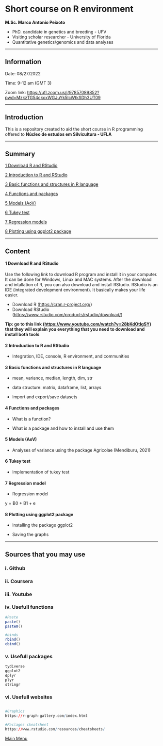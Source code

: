 # Short course on R environment

**M.Sc. Marco Antonio Peixoto**
- PhD. candidate in genetics and breeding - UFV
- Visiting scholar researcher - University of Florida  
- Quantitative genetics/genomics and data analyses

---

## Information

Date: 08/27/2022 

Time: 9-12 am (GMT 3) 

Zoom link:  https://ufl.zoom.us/j/97857089852?pwd=MzkzTG54ckoxWGJuYk5IcWtkSDh3UT09


---
## Introduction

This is a repository created to aid the short course in R programming offered to **Núcleo de estudos em Silvicultura - UFLA**

---
<div id="top"/>

## Summary

[1 Download R and RStudio](#pt1)

[2 Introduction to R and RStudio](#pt2)

[3 Basic functions and structures in R language](#pt3)

[4 Functions and packages](#pt4)

[5 Models (AoV)](#pt5)

[6 Tukey test](#pt6)

[7 Regression models](#pt7)

[8 Plotting using ggplot2 package](#pt8)


---
## Content

<div id="pt1" />

#### 1 Download R and RStudio

Use the following link to download R program and install it in your computer. It can be done for Windows, Linux and MAC systems. After the download and intallation of R, you can also download and install RStudio. RStudio is an IDE (integrated development environment). It basically makes your life easier.

- Download R (https://cran.r-project.org/) 
- Download RStudio (https://www.rstudio.com/products/rstudio/download/)


**Tip: go to this link (https://www.youtube.com/watch?v=28bKdOtIgSY) that they will explain you everything that you need to download and install both tools**

<div id="pt2" />

#### 2 Introduction to R and RStudio

- Integration, IDE, console, R environment, and communities

<div id="pt3" />

#### 3 Basic functions and structures in R language 

- mean, variance, median, length, dim, str

<!--
```r
data = rnorm(100,100,20)

mean(data)

var(data)

median(data)

length(data)

#dim(data)

str(data)

```

-->

- data structure: matrix, dataframe, list, arrays

<!--
Vector

```r

V1 = c(1:15)

V1[1]

```

Matrix


```r
M1 = matrix(V1, nrow = 5,ncol = 3)

M1[1,3]

```

Arrays

```r
V2 = c(16:30)
M2 = matrix(V2,ncol=3,nrow=5)

A1 = array(c(M1,M2), dim=c(3,5,2))

```


Data frame

```r
df1 = data.frame(id=c(rep(c(1,2,3,4,5),2)),
                  Var1=c(rnorm(10,10,1)),
                  Var2=c(runif(10,2,5)),
                  Var3=c(rep(c("a","b"),5)))

str(df1)

```

List 

```r
L1=list()

L1[[1]] = c(1,2,5,6,4,5,4,9)

L1[[2]] = c(54,28,68,45,75,98,74,68,45,45,"u","t","d",3,"x",6)

L1[[3]] = c(rnorm(18, 2,0.7))

str(L1)

```

-->

- Import and export/save datasets

<!--
Where is your main directory

```r
getwd() #Your currently directory

setwd("C:/folder/folder/") #Your path

```

Reading your data

```r
#reading your data
df0 = read.table("data/EX_DATA.txt",h=T)#reading your data

df = df0

head(df)
dim(df)
tail(df)

#Modifying
df$YLD = df$YLD/sqrt(df$YLD) #Modifing

#saving the output

write.table(df, file = "data/myoutput.txt") #saving the output

```
-->

<div id="pt4" />


#### 4 Functions and packages

- What is a function?

<!--
Lets creat a mean function

```r
dat_mean = c(1:5)

#Mean R (1)
mean(dat_mean)

#Mean (2) = soma(dat_mean)/n(dat_mean)
(1+2+3+4+5)/5

#Mean (3)
sum(dat_mean)/length(dat_mean)

#Function
media = function(x){
  y = sum(x)
  y2 = length(x)
  
  y3 = y/y2

  return(y3)  
}

#Generate a new dataset
x = rnorm(20, 10, 2)

#our function
media(x=dat_mean)

#R function
mean(dat_mean)

```
-->

- What is a package and how to install and use them

<!--
```r
install.packages("devtools") #Using install

require(devtools) #Call the package

```

- CRAN and Github

```r

devtools::install_github("adriancorrendo/metrica")

```
-->

<div id="pt5" />

#### 5 Models (AoV)

- Analyses of variance using the package Agricolae (Mendiburu, 2021)

<!--
Install the package and load it

```r
install.packages("agricolae")

require(agricolae)

```

Runing the model and outputs

```r
# Model for ANOVA: y = u + block + gen + error 
mod = aov(YLD ~ NAME + BLOCK,
          data = df)

#summary
anova(mod)
summary.aov(mod)


#Mean
cv.model(mod)


#Plot for residuals
plot(mod)


```
-->

<div id="pt6" />

#### 6 Tukey test

- Implementation of tukey test

<!--
```r
###>>>>---- 2. Model
mod = aov(YLD ~ NAME + BLOCK,df)

##Residual

res = df.residual(mod)

## LSD
LSD.test(mod,"NAME",console = TRUE)

## Tukey
#HSD tukey = honestly significant differences

HSD.test(mod,"NAME",group = FALSE, console = TRUE)

```
-->

<div id="pt7" />

#### 7 Regression model

- Regression model

y = B0 + B1 + e

<!--

Using function lm


```r
#Regression

# y = Xb + e

#lm(target trait ~ predicted trait)

reg = lm(df$YLD ~ df$NAME)

#Plot
plot(reg)

```
-->

<div id="pt8" />

#### 8 Plotting using **ggplot2** package

- Installing the package ggplot2

<!--

```r
install.packages("ggplot2")

require(ggplot2)

``` 
- Organizing the dataset
- Using ggplot2
```r
ggplot(data, aes(x_, y_)) + #first line you should specify the data and x/y axes. 
  geom_point()              #Insert the type of graph that you want 

```

- Types of graphs: boxplot, density, histogram, point


Point

```r
ggplot(df, aes(YLD, HT)) + 
  geom_point() 


```

Density

```r
ggplot(df, aes(YLD)) + 
  geom_density(fill="#69b3a2", 
               color="#e9ecef", 
               alpha=0.8) 

```



Histogram

```r
p = ggplot(df, aes(HT)) + 
  geom_histogram(color = "blue",
                 fill = "blue") 
 

p

```


Boxplot

```r
df$RANGE = df$RANGE %>% as.factor 

ggplot(df, aes(RANGE, YLD)) + 
  geom_boxplot(fill = "blue") +
  theme(
    
  )

```

-->



- Saving the graphs

<!--
```r

#saving (We can save several formats, like .tiff, .png, .jpeg or even .pdf)

tiff("filename.tiff", width = 16, height = 8, units = 'in', res = 300)
plot
dev.off()

```
-->


---
## Sources that you may use

### i. Github

### ii. Coursera

### iii. Youtube

### iv. Usefull functions

```r
#Paste
paste()
paste0()

#binds
rbind()
cbind()

```

### v. Usefull packages

```r
tydiverse
ggplot2
dplyr
plyr
stringr

```

### vi. Usefull websites

```r

#Graphics
https://r-graph-gallery.com/index.html

#Paclages cheatsheet
https://www.rstudio.com/resources/cheatsheets/


```


[Main Menu](#top)
